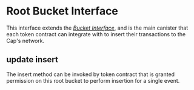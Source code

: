 # Root Bucket Interface

This interface extends the [*Bucket Interface*](./bucket-interface.md), and is the main
canister that each token contract can integrate with to insert their transactions to the
Cap's network.

## update insert

The insert method can be invoked by token contract that is granted permission on this root
bucket to perform insertion for a single event.